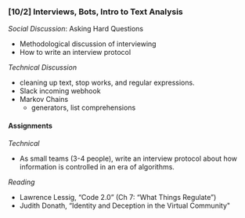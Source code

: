 ### [10/2] Interviews, Bots, Intro to Text Analysis

_Social Discussion_: Asking Hard Questions
- Methodological discussion of interviewing
- How to write an interview protocol

_Technical Discussion_
 - cleaning up text, stop works, and regular expressions.
 - Slack incoming webhook
 - Markov Chains
      - generators, list comprehensions

#### Assignments

_Technical_
- As small teams (3-4 people), write an interview protocol about how information is controlled in an era of algorithms.

_Reading_
- Lawrence Lessig, “Code 2.0” (Ch 7: “What Things Regulate”)
- Judith Donath, “Identity and Deception in the Virtual Community"

